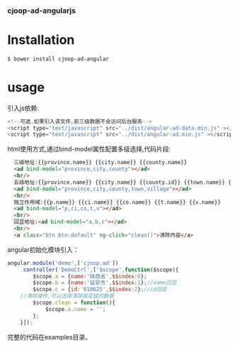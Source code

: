 ### cjoop-ad-angularjs
# Installation

```sh
$ bower install cjoop-ad-angular
```

# usage
引入js依赖:
```javascript
<!--可选,如果引入该文件,前三级数据不会访问后台服务-->
<script type="text/javascript" src="../dist/angular-ad-data.min.js" ></script>
<script type="text/javascript" src="../dist/angular-ad.min.js" ></script>
```
html使用方式,通过bind-model属性配置多级选择,代码片段:
```html
  三级地址:{{province.name}} {{city.name}} {{county.name}}
  <ad bind-model="province,city,county"></ad>
  <br/>
  五级地址:{{province.name}} {{city.name}} {{county.id}} {{town.name}} {{village.name}}
  <ad bind-model="province,city,county,town,village"></ad>
  <br/>
  独立作用域:{{p.name}} {{ci.name}} {{co.name}} {{t.name}} {{v.name}}
  <ad bind-model="p,ci,co,t,v"></ad>
  <br/>
  回显地址:<ad bind-model="a,b,c"></ad>
  <br/>
  <a class="btn btn-default" ng-click="clean()">清除内容</a>
```
angular初始化模块引入：
```javascript
angular.module('demo',['cjoop.ad'])
	.controller('DemoCtrl',['$scope',function($scope){
		$scope.a = {name:'陕西省',$$index:0};
		$scope.b = {name:'延安市',$$index:1};//name回显
		$scope.c = {id:'610625',$$index:2};//id回显
    //清除操作,可以选择清除指定级的数据
		$scope.clean = function(){
			$scope.a.name = '';
		};
	}]);
```
完整的代码在examples目录。

